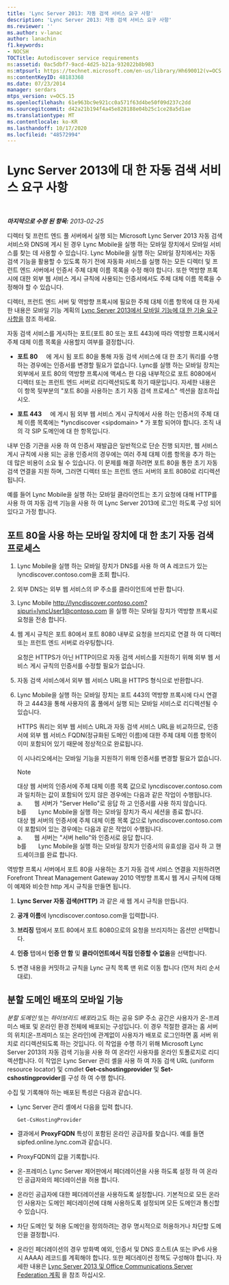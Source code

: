 ```yaml
---
title: 'Lync Server 2013: 자동 검색 서비스 요구 사항'
description: 'Lync Server 2013: 자동 검색 서비스 요구 사항'
ms.reviewer: ''
ms.author: v-lanac
author: lanachin
f1.keywords:
- NOCSH
TOCTitle: Autodiscover service requirements
ms:assetid: 0ac5dbf7-9acd-4d25-b21a-932022b8b983
ms:mtpsurl: https://technet.microsoft.com/en-us/library/Hh690012(v=OCS.15)
ms:contentKeyID: 48183368
ms.date: 07/23/2014
manager: serdars
mtps_version: v=OCS.15
ms.openlocfilehash: 61e963bc9e921cc0a571f63d4be50f09d237c2dd
ms.sourcegitcommit: d42a21b194f4a45e828188e04b25c1ce28a5d1ae
ms.translationtype: MT
ms.contentlocale: ko-KR
ms.lasthandoff: 10/17/2020
ms.locfileid: "48572994"
---
```

# <a name="autodiscover-service-requirements-for-lync-server-2013"></a>Lync Server 2013에 대 한 자동 검색 서비스 요구 사항

<div data-xmlns="http://www.w3.org/1999/xhtml">

<div class="topic" data-xmlns="http://www.w3.org/1999/xhtml" data-msxsl="urn:schemas-microsoft-com:xslt" data-cs="https://msdn.microsoft.com/">

<div data-asp="https://msdn2.microsoft.com/asp">



</div>

<div id="mainSection">

<div id="mainBody">

<span> </span>

_**마지막으로 수정 된 항목:** 2013-02-25_

디렉터 및 프런트 엔드 풀 서버에서 실행 되는 Microsoft Lync Server 2013 자동 검색 서비스와 DNS에 게시 된 경우 Lync Mobile을 실행 하는 모바일 장치에서 모바일 서비스를 찾는 데 사용할 수 있습니다. Lync Mobile을 실행 하는 모바일 장치에서는 자동 검색 기능을 활용할 수 있도록 하기 전에 자동화 서비스를 실행 하는 모든 디렉터 및 프런트 엔드 서버에서 인증서 주체 대체 이름 목록을 수정 해야 합니다. 또한 역방향 프록시에 대한 외부 웹 서비스 게시 규칙에 사용되는 인증서에서도 주체 대체 이름 목록을 수정해야 할 수 있습니다.

디렉터, 프런트 엔드 서버 및 역방향 프록시에 필요한 주체 대체 이름 항목에 대 한 자세한 내용은 모바일 기능 계획의 [Lync Server 2013에서 모바일 기능에 대 한 기술 요구 사항을](lync-server-2013-technical-requirements-for-mobility.md) 참조 하세요.

자동 검색 서비스를 게시하는 포트(포트 80 또는 포트 443)에 따라 역방향 프록시에서 주체 대체 이름 목록을 사용할지 여부를 결정합니다.

  - **포트 80**     에 게시 됨 포트 80을 통해 자동 검색 서비스에 대 한 초기 쿼리를 수행 하는 경우에는 인증서를 변경할 필요가 없습니다. Lync를 실행 하는 모바일 장치는 외부에서 포트 80의 역방향 프록시에 액세스 한 다음 내부적으로 포트 8080에서 디렉터 또는 프런트 엔드 서버로 리디렉션되도록 하기 때문입니다. 자세한 내용은 이 항목 뒷부분의 "포트 80을 사용하는 초기 자동 검색 프로세스" 섹션을 참조하십시오.

  - **포트 443**     에 게시 됨 외부 웹 서비스 게시 규칙에서 사용 하는 인증서의 주체 대체 이름 목록에는 *lyncdiscover \<sipdomain\> * 가 포함 되어야 합니다. 조직 내의 각 SIP 도메인에 대 한 항목입니다.

내부 인증 기관을 사용 하 여 인증서 재발급은 일반적으로 단순 진행 되지만, 웹 서비스 게시 규칙에 사용 되는 공용 인증서의 경우에는 여러 주체 대체 이름 항목을 추가 하는 데 많은 비용이 소요 될 수 있습니다. 이 문제를 해결 하려면 포트 80을 통한 초기 자동 검색 연결을 지원 하며, 그러면 디렉터 또는 프런트 엔드 서버의 포트 8080로 리디렉션됩니다.

예를 들어 Lync Mobile을 실행 하는 모바일 클라이언트는 초기 요청에 대해 HTTP를 사용 하 여 자동 검색 기능을 사용 하 여 Lync Server 2013에 로그인 하도록 구성 되어 있다고 가정 합니다.

<div>

## <a name="initial-autodiscover-process-for-mobile-devices-using-port-80"></a>포트 80을 사용 하는 모바일 장치에 대 한 초기 자동 검색 프로세스

1.  Lync Mobile을 실행 하는 모바일 장치가 DNS를 사용 하 여 A 레코드가 있는 lyncdiscover.contoso.com을 조회 합니다.

2.  외부 DNS는 외부 웹 서비스의 IP 주소를 클라이언트에 반환 합니다.

3.  Lync Mobile http://lyncdiscover.contoso.com?sipuri=lyncUser1@contoso.com 을 실행 하는 모바일 장치가 역방향 프록시로 요청을 전송 합니다.

4.  웹 게시 규칙은 포트 80에서 포트 8080 내부로 요청을 브리지로 연결 하 여 디렉터 또는 프런트 엔드 서버로 라우팅합니다.
    
    요청은 HTTPS가 아닌 HTTP이므로 자동 검색 서비스를 지원하기 위해 외부 웹 서비스 게시 규칙의 인증서를 수정할 필요가 없습니다.

5.  자동 검색 서비스에서 외부 웹 서비스 URL을 HTTPS 형식으로 반환합니다.

6.  Lync Mobile을 실행 하는 모바일 장치는 포트 443의 역방향 프록시에 다시 연결 하 고 4443을 통해 사용자의 홈 풀에서 실행 되는 모바일 서비스로 리디렉션될 수 있습니다.
    
    HTTPS 쿼리는 외부 웹 서비스 URL과 자동 검색 서비스 URL을 비교하므로, 인증서에 외부 웹 서비스 FQDN(정규화된 도메인 이름)에 대한 주체 대체 이름 항목이 이미 포함되어 있기 때문에 정상적으로 완료됩니다.
    
    이 시나리오에서는 모바일 기능을 지원하기 위해 인증서를 변경할 필요가 없습니다.
    
    <div>
    

    > [!NOTE]  
    > 대상 웹 서버의 인증서에 주체 대체 이름 목록 값으로 lyncdiscover.contoso.com과 일치하는 값이 포함되어 있지 않은 경우에는 다음과 같은 작업이 수행됩니다.<BR>a. &nbsp; &nbsp; &nbsp; 웹 서버가 "Server Hello"로 응답 하 고 인증서를 사용 하지 않습니다.<BR>b를 &nbsp; &nbsp; &nbsp; Lync Mobile을 실행 하는 모바일 장치가 즉시 세션을 종료 합니다.<BR>대상 웹 서버의 인증서에 주체 대체 이름 목록 값으로 lyncdiscover.contoso.com이 포함되어 있는 경우에는 다음과 같은 작업이 수행됩니다.<BR>a. &nbsp; &nbsp; &nbsp; 웹 서버는 "서버 hello"와 인증서로 응답 합니다.<BR>b를 &nbsp; &nbsp; &nbsp; Lync Mobile을 실행 하는 모바일 장치가 인증서의 유효성을 검사 하 고 핸드셰이크를 완료 합니다.

    
    </div>

역방향 프록시 서버에서 포트 80을 사용하는 초기 자동 검색 서비스 연결을 지원하려면 Forefront Threat Management Gateway 2010 역방향 프록시 웹 게시 규칙에 대해 이 예제와 비슷한 http 게시 규칙을 만들면 됩니다.

1.  **Lync Server 자동 검색(HTTP)** 과 같은 새 웹 게시 규칙을 만듭니다.

2.  **공개 이름**에 lyncdiscover.contoso.com을 입력합니다.

3.  **브리징** 탭에서 포트 80에서 포트 8080으로의 요청을 브리지하는 옵션만 선택합니다.

4.  **인증** 탭에서 **인증 안 함** 및 **클라이언트에서 직접 인증할 수 없음**을 선택합니다.

5.  변경 내용을 커밋하고 규칙을 Lync 규칙 목록 맨 위로 이동 합니다 (먼저 처리 순서 대로).

</div>

<div>

## <a name="mobility-for-the-split-domain-deployment"></a>분할 도메인 배포의 모바일 기능

*분할 도메인* 또는 *하이브리드 배포*라고도 하는 공유 SIP 주소 공간은 사용자가 온-프레미스 배포 및 온라인 환경 전체에 배포되는 구성입니다. 이 경우 적절한 결과는 홈 서버의 위치(온-프레미스 또는 온라인)에 관계없이 사용자가 배포로 로그인하면 홈 서버 위치로 리디렉션되도록 하는 것입니다. 이 작업을 수행 하기 위해 Microsoft Lync Server 2013의 자동 검색 기능을 사용 하 여 온라인 사용자를 온라인 토폴로지로 리디렉션합니다. 이 작업은 Lync Server 관리 셸을 사용 하 여 자동 검색 URL (uniform resource locator) 및 cmdlet **Get-cshostingprovider** 및 **Set-cshostingprovider**를 구성 하 여 수행 합니다.

수집 및 기록해야 하는 배포된 특성은 다음과 같습니다.

  - Lync Server 관리 셸에서 다음을 입력 합니다.
    
        Get-CsHostingProvider

  - 결과에서 **ProxyFQDN** 특성이 포함된 온라인 공급자를 찾습니다. 예를 들면 sipfed.online.lync.com과 같습니다.

  - ProxyFQDN의 값을 기록합니다.

  - 온-프레미스 Lync Server 제어판에서 페더레이션을 사용 하도록 설정 하 여 온라인 공급자와의 페더레이션을 허용 합니다.

  - 온라인 공급자에 대한 페더레이션을 사용하도록 설정합니다. 기본적으로 모든 온라인 사용자는 도메인 페더레이션에 대해 사용하도록 설정되며 모든 도메인과 통신할 수 있습니다.

  - 차단 도메인 및 허용 도메인을 정의하려는 경우 명시적으로 허용하거나 차단할 도메인을 결정합니다.

  - 온라인 페더레이션의 경우 방화벽 예외, 인증서 및 DNS 호스트(A 또는 IPv6 사용 시 AAAA) 레코드를 계획해야 합니다. 또한 페더레이션 정책도 구성해야 합니다. 자세한 내용은 [Lync Server 2013 및 Office Communications Server Federation 계획](lync-server-2013-planning-for-lync-server-and-office-communications-server-federation.md) 을 참조 하십시오.

</div>

</div>

<span> </span>

</div>

</div>

</div>

